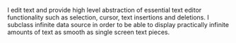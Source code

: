 I edit text and provide high level abstraction of essential text editor functionality such as selection, cursor, text insertions and deletions.
I subclass infinite data source in order to be able to display practically infinite amounts of text as smooth as single screen text pieces.